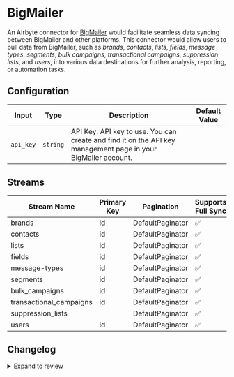 # BigMailer
An Airbyte connector for [BigMailer](https://bigmailer.com) would facilitate seamless data syncing between BigMailer and other platforms. This connector would allow users to pull data from BigMailer, such as *brands*, *contacts*, *lists*, *fields*, *message types*, *segments*, *bulk campaigns*, *transactional campaigns*, *suppression lists*, and *users*, into various data destinations for further analysis, reporting, or automation tasks.

## Configuration

| Input | Type | Description | Default Value |
|-------|------|-------------|---------------|
| `api_key` | `string` | API Key. API key to use. You can create and find it on the API key management page in your BigMailer account. |  |

## Streams
| Stream Name | Primary Key | Pagination | Supports Full Sync | Supports Incremental |
|-------------|-------------|------------|---------------------|----------------------|
| brands | id | DefaultPaginator | ✅ |  ❌  |
| contacts | id | DefaultPaginator | ✅ |  ❌  |
| lists | id | DefaultPaginator | ✅ |  ❌  |
| fields | id | DefaultPaginator | ✅ |  ❌  |
| message-types | id | DefaultPaginator | ✅ |  ❌  |
| segments | id | DefaultPaginator | ✅ |  ❌  |
| bulk_campaigns | id | DefaultPaginator | ✅ |  ❌  |
| transactional_campaigns | id | DefaultPaginator | ✅ |  ❌  |
| suppression_lists |  | DefaultPaginator | ✅ |  ❌  |
| users | id | DefaultPaginator | ✅ |  ❌  |

## Changelog

<details>
  <summary>Expand to review</summary>

| Version          | Date              | Pull Request | Subject        |
|------------------|-------------------|--------------|----------------|
| 0.0.31 | 2025-09-30 | [66279](https://github.com/airbytehq/airbyte/pull/66279) | Update dependencies |
| 0.0.30 | 2025-09-09 | [65635](https://github.com/airbytehq/airbyte/pull/65635) | Update dependencies |
| 0.0.29 | 2025-08-23 | [65331](https://github.com/airbytehq/airbyte/pull/65331) | Update dependencies |
| 0.0.28 | 2025-08-09 | [64642](https://github.com/airbytehq/airbyte/pull/64642) | Update dependencies |
| 0.0.27 | 2025-08-02 | [64414](https://github.com/airbytehq/airbyte/pull/64414) | Update dependencies |
| 0.0.26 | 2025-07-19 | [63475](https://github.com/airbytehq/airbyte/pull/63475) | Update dependencies |
| 0.0.25 | 2025-06-28 | [62146](https://github.com/airbytehq/airbyte/pull/62146) | Update dependencies |
| 0.0.24 | 2025-05-24 | [60718](https://github.com/airbytehq/airbyte/pull/60718) | Update dependencies |
| 0.0.23 | 2025-05-10 | [59905](https://github.com/airbytehq/airbyte/pull/59905) | Update dependencies |
| 0.0.22 | 2025-05-03 | [59305](https://github.com/airbytehq/airbyte/pull/59305) | Update dependencies |
| 0.0.21 | 2025-04-26 | [58692](https://github.com/airbytehq/airbyte/pull/58692) | Update dependencies |
| 0.0.20 | 2025-04-19 | [58231](https://github.com/airbytehq/airbyte/pull/58231) | Update dependencies |
| 0.0.19 | 2025-04-12 | [57631](https://github.com/airbytehq/airbyte/pull/57631) | Update dependencies |
| 0.0.18 | 2025-04-05 | [57156](https://github.com/airbytehq/airbyte/pull/57156) | Update dependencies |
| 0.0.17 | 2025-03-29 | [56559](https://github.com/airbytehq/airbyte/pull/56559) | Update dependencies |
| 0.0.16 | 2025-03-22 | [56106](https://github.com/airbytehq/airbyte/pull/56106) | Update dependencies |
| 0.0.15 | 2025-03-08 | [55418](https://github.com/airbytehq/airbyte/pull/55418) | Update dependencies |
| 0.0.14 | 2025-03-01 | [54865](https://github.com/airbytehq/airbyte/pull/54865) | Update dependencies |
| 0.0.13 | 2025-02-22 | [54268](https://github.com/airbytehq/airbyte/pull/54268) | Update dependencies |
| 0.0.12 | 2025-02-15 | [53926](https://github.com/airbytehq/airbyte/pull/53926) | Update dependencies |
| 0.0.11 | 2025-02-08 | [53386](https://github.com/airbytehq/airbyte/pull/53386) | Update dependencies |
| 0.0.10 | 2025-02-01 | [52898](https://github.com/airbytehq/airbyte/pull/52898) | Update dependencies |
| 0.0.9 | 2025-01-25 | [52181](https://github.com/airbytehq/airbyte/pull/52181) | Update dependencies |
| 0.0.8 | 2025-01-18 | [51768](https://github.com/airbytehq/airbyte/pull/51768) | Update dependencies |
| 0.0.7 | 2025-01-11 | [51256](https://github.com/airbytehq/airbyte/pull/51256) | Update dependencies |
| 0.0.6 | 2024-12-28 | [50455](https://github.com/airbytehq/airbyte/pull/50455) | Update dependencies |
| 0.0.5 | 2024-12-21 | [50200](https://github.com/airbytehq/airbyte/pull/50200) | Update dependencies |
| 0.0.4 | 2024-12-14 | [49592](https://github.com/airbytehq/airbyte/pull/49592) | Update dependencies |
| 0.0.3 | 2024-12-12 | [49287](https://github.com/airbytehq/airbyte/pull/49287) | Update dependencies |
| 0.0.2 | 2024-12-11 | [49031](https://github.com/airbytehq/airbyte/pull/49031) | Starting with this version, the Docker image is now rootless. Please note that this and future versions will not be compatible with Airbyte versions earlier than 0.64 |
| 0.0.1 | 2024-11-08 | | Initial release by [@parthiv11](https://github.com/parthiv11) via Connector Builder |

</details>
